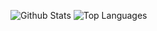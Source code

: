 ![Github Stats](https://github-readme-stats.vercel.app/api?username=NiChrosia&count_private=true&show_icons=true&include_all_commits=true&hide_border=true&count_private=true&theme=gotham)
![Top Languages](https://github-readme-stats.vercel.app/api/top-langs/?username=NiChrosia&show_icons=true&include_all_commits=true&hide_border=true&count_private=true&theme=gotham&langs_count=10)
